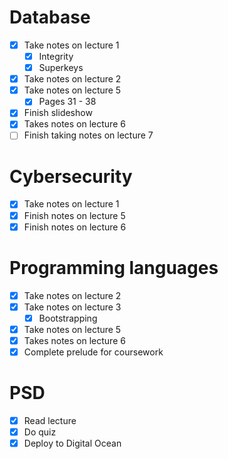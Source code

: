 # Database
- [x] Take notes on lecture 1
	- [x] Integrity
	- [x] Superkeys
- [x] Take notes on lecture 2
- [x] Take notes on lecture 5
	- [x] Pages 31 - 38
- [x] Finish slideshow
- [x] Takes notes on lecture 6
- [ ] Finish taking notes on lecture 7

# Cybersecurity
- [x] Take notes on lecture 1
- [x] Finish notes on lecture 5
- [x] Finish notes on lecture 6

# Programming languages
- [x] Take notes on lecture 2
- [x] Take notes on lecture 3
	- [x] Bootstrapping
- [x] Take notes on lecture 5
- [x] Takes notes on lecture 6
- [x] Complete prelude for coursework

# PSD
- [x] Read lecture
- [x] Do quiz
- [x] Deploy to Digital Ocean